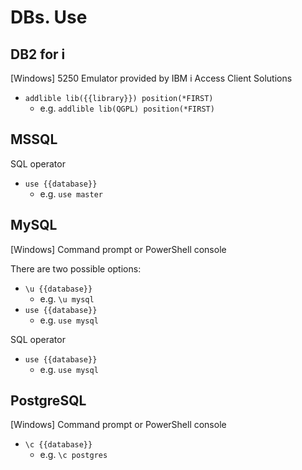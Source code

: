 # DBs. Use

## DB2 for i

\[Windows\] 5250 Emulator provided by IBM i Access Client Solutions

* `addlible lib({{library}}) position(*FIRST)`
    * e.g. `addlible lib(QGPL) position(*FIRST)`



## MSSQL

SQL operator

* `use {{database}}`
    * e.g. `use master`



## MySQL

\[Windows\] Command prompt or PowerShell console

There are two possible options:
* `\u {{database}}`
    * e.g. `\u mysql`
* `use {{database}}`
    * e.g. `use mysql`

SQL operator

* `use {{database}}`
    * e.g. `use mysql`



## PostgreSQL

\[Windows\] Command prompt or PowerShell console

* `\c {{database}}`
    * e.g. `\c postgres`
